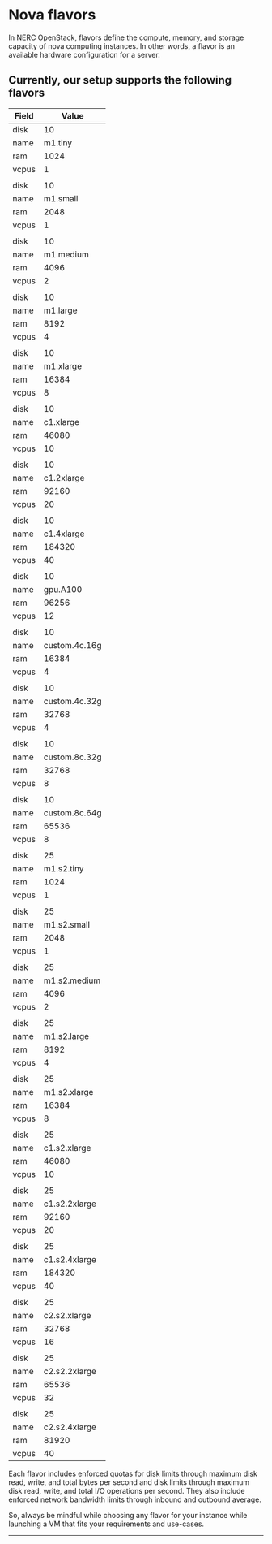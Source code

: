 # Nova flavors

In NERC OpenStack, flavors define the compute, memory, and storage capacity of
nova computing instances. In other words, a flavor is an available hardware
configuration for a server.

## Currently, our setup supports the following flavors

| Field                        | Value         |
|------------------------------|---------------|
| disk                         | 10            |
| name                         | m1.tiny       |
| ram                          | 1024          |
| vcpus                        | 1             |
|                              |               |
| disk                         | 10            |
| name                         | m1.small      |
| ram                          | 2048          |
| vcpus                        | 1             |
|                              |               |
| disk                         | 10            |
| name                         | m1.medium     |
| ram                          | 4096          |
| vcpus                        | 2             |
|                              |               |
| disk                         | 10            |
| name                         | m1.large      |
| ram                          | 8192          |
| vcpus                        | 4             |
|                              |               |
| disk                         | 10            |
| name                         | m1.xlarge     |
| ram                          | 16384         |
| vcpus                        | 8             |
|                              |               |
| disk                         | 10            |
| name                         | c1.xlarge     |
| ram                          | 46080         |
| vcpus                        | 10            |
|                              |               |
| disk                         | 10            |
| name                         | c1.2xlarge    |
| ram                          | 92160         |
| vcpus                        | 20            |
|                              |               |
| disk                         | 10            |
| name                         | c1.4xlarge    |
| ram                          | 184320        |
| vcpus                        | 40            |
|                              |               |
| disk                         | 10            |
| name                         | gpu.A100      |
| ram                          | 96256         |
| vcpus                        | 12            |
|                              |               |
| disk                         | 10            |
| name                         | custom.4c.16g |
| ram                          | 16384         |
| vcpus                        | 4             |
|                              |               |
| disk                         | 10            |
| name                         | custom.4c.32g |
| ram                          | 32768         |
| vcpus                        | 4             |
|                              |               |
| disk                         | 10            |
| name                         | custom.8c.32g |
| ram                          | 32768         |
| vcpus                        | 8             |
|                              |               |
| disk                         | 10            |
| name                         | custom.8c.64g |
| ram                          | 65536         |
| vcpus                        | 8             |
|                              |               |
| disk                         | 25            |
| name                         | m1.s2.tiny    |
| ram                          | 1024          |
| vcpus                        | 1             |
|                              |               |
| disk                         | 25            |
| name                         | m1.s2.small   |
| ram                          | 2048          |
| vcpus                        | 1             |
|                              |               |
| disk                         | 25            |
| name                         | m1.s2.medium  |
| ram                          | 4096          |
| vcpus                        | 2             |
|                              |               |
| disk                         | 25            |
| name                         | m1.s2.large   |
| ram                          | 8192          |
| vcpus                        | 4             |
|                              |               |
| disk                         | 25            |
| name                         | m1.s2.xlarge  |
| ram                          | 16384         |
| vcpus                        | 8             |
|                              |               |
| disk                         | 25            |
| name                         | c1.s2.xlarge  |
| ram                          | 46080         |
| vcpus                        | 10            |
|                              |               |
| disk                         | 25            |
| name                         | c1.s2.2xlarge |
| ram                          | 92160         |
| vcpus                        | 20            |
|                              |               |
| disk                         | 25            |
| name                         | c1.s2.4xlarge |
| ram                          | 184320        |
| vcpus                        | 40            |
|                              |               |
| disk                         | 25            |
| name                         | c2.s2.xlarge  |
| ram                          | 32768         |
| vcpus                        | 16            |
|                              |               |
| disk                         | 25            |
| name                         | c2.s2.2xlarge |
| ram                          | 65536         |
| vcpus                        | 32            |
|                              |               |
| disk                         | 25            |
| name                         | c2.s2.4xlarge |
| ram                          | 81920         |
| vcpus                        | 40            |

Each flavor includes enforced quotas for disk limits through
maximum disk read, write, and total bytes per second and disk limits through
maximum disk read, write, and total I/O operations per second. They also
include enforced network bandwidth limits through inbound and outbound average.

So, always be mindful while choosing any flavor for your instance while
launching a VM that fits your requirements and use-cases.

---

